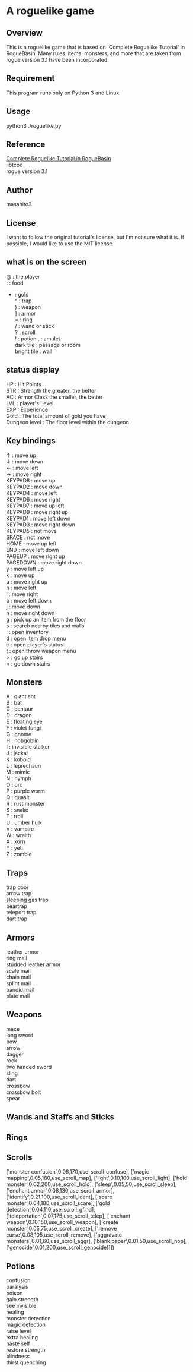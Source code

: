 # A roguelike game

## Overview

This is a roguelike game that is based on 'Complete Roguelike Tutorial' in RogueBasin.
Many rules, items, monsters, and more that are taken from rogue version 3.1 have been incorporated. 

## Requirement

This program runs only on Python 3 and Linux.

## Usage

python3 ./roguelike.py

## Reference

[Complete Roguelike Tutorial in RogueBasin](https://www.roguebasin.com/index.php/Complete_Roguelike_Tutorial,_using_python%2Blibtcod)  
libtcod  
rogue version 3.1  

## Author

masahito3

## License

I want to follow the original tutorial's license, but I'm not sure what it is.
If possible, I would like to use the MIT license.

## what is on the screen

@ : the player  
: : food
* : gold  
^ : trap  
) : weapon  
] : armor  
= : ring  
/ : wand or stick  
? : scroll  
! : potion
, : amulet  
dark tile : passage or room  
bright tile : wall   

## status display

HP : Hit Points  
STR : Strength the greater, the better  
AC : Armor Class the smaller, the better  
LVL : player's Level  
EXP : Experience  
Gold : The total amount of gold you have  
Dungeon level : The floor level within the dungeon  

## Key bindings

↑ : move up  
↓ : move down  
← : move left  
→ : move right  
KEYPAD8 : move up  
KEYPAD2 : move down  
KEYPAD4 : move left  
KEYPAD6 : move right  
KEYPAD7 : move up left  
KEYPAD9 : move right up  
KEYPAD1 : move left down  
KEYPAD3 : move right down  
KEYPAD5 : not move  
SPACE   : not move  
HOME    : move up left  
END     : move left down  
PAGEUP  : move right up  
PAGEDOWN : move right down  
y : move left up  
k : move up  
u : move right up  
h : move left  
l : move right  
b : move left down  
j : move down  
n : move right down  
g : pick up an item from the floor  
s : search nearby tiles and walls  
i : open inventory  
d : open item drop menu  
c : open player's status  
t : open throw weapon menu  
\> : go up stairs  
\< : go down stairs  

## Monsters

A : giant ant  
B : bat  
C : centaur  
D : dragon  
E : floating eye  
F : violet fungi  
G : gnome  
H : hobgoblin  
I : invisible stalker  
J : jackal  
K : kobold  
L : leprechaun  
M : mimic  
N : nymph  
O : orc  
P : purple worm  
Q : quasit  
R : rust monster  
S : snake  
T : troll  
U : umber hulk  
V : vampire  
W : wraith  
X : xorn  
Y : yeti  
Z : zombie  

## Traps

trap door  
arrow trap  
sleeping gas trap  
beartrap  
teleport trap  
dart trap  

## Armors

leather armor  
ring mail  
studded leather armor  
scale mail  
chain mail  
splint mail  
bandid mail  
plate mail  

## Weapons

mace  
long sword  
bow  
arrow  
dagger  
rock  
two handed sword  
sling  
dart  
crossbow  
crossbow bolt  
spear  

## Wands and Staffs and Sticks


## Rings



## Scrolls

['monster confusion',0.08,170,use_scroll_confuse],
['magic mapping',0.05,180,use_scroll_map],
['light',0.10,100,use_scroll_light],
['hold monster',0.02,200,use_scroll_hold],
['sleep',0.05,50,use_scroll_sleep],
['enchant armor',0.08,130,use_scroll_armor],
['identify',0.21,100,use_scroll_ident],
['scare monster',0.04,180,use_scroll_scare],
['gold detection',0.04,110,use_scroll_gfind],
['teleportation',0.07,175,use_scroll_telep],
['enchant weapon',0.10,150,use_scroll_weapon],
['create monster',0.05,75,use_scroll_create],
['remove curse',0.08,105,use_scroll_remove],
['aggravate monsters',0.01,60,use_scroll_aggr],
['blank paper',0.01,50,use_scroll_nop],
['genocide',0.01,200,use_scroll_genocide]]])


## Potions

confusion  
paralysis  
poison  
gain strength  
see invisible  
healing  
monster detection  
magic detection  
raise level  
extra healing  
haste self  
restore strength  
blindness  
thirst quenching  





